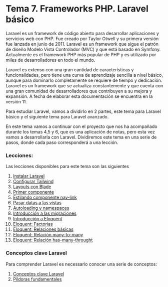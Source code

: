 # Tema 7. Frameworks PHP. Laravel básico

Laravel es un framework de código abierto para desarrollar aplicaciones y servicios web con PHP. Fue creado por Taylor Otwell y su primera versión fue lanzada en junio de 2011. Laravel es un framework que sigue el patrón de diseño Modelo Vista Controlador (MVC) y que está basado en Symfony. Actualmente es el framework PHP más popular de PHP y es utilizado por miles de desarrolladores en todo el mundo.

Laravel es extenso con una gran cantidad de características y funcionalidades, pero tiene una curva de aprendizaje sencilla a nivel básico, aunque para dominarlo completamente se requiere de tiempo y dedicación. Laravel es un framework que se actualiza constantemente y que cuenta con una gran comunidad de desarrolladores que contribuyen a su mejora y expansión. A fecha de elaborar esta documentación se encuentra en la versión 11.

Para estudiar Laravel, vamos a dividirlo en 2 partes, este tema para Laravel básico y el siguiente tema para Laravel avanzado.

En este tema vamos a continuar con el proyecto que nos ha acompañado durante los temas 4,5 y 6, que es una aplicación de notas, pero esta vez vamos a desarrollarla con Laravel. Dividiremos este tema en una serie de pasos, donde cada paso corresponderá a una lección.

### Lecciones:

Las lecciones disponibles para este tema son las siguientes

1. [Instalar Laravel](01.instalar-laravel.md)
2. [Configurar Tailwind](02.configurar-tailwind.md)
3. [Layouts con Blade](03.layouts-con-blade.md)
4. [Primer componente](04.primer-componente.md)
5. [Estilando componente nav-link](05.estilando-nav-link.md)
6. [Pasar datas a las vistas](06.pasar-datos-vista-y-rutas.md)
7. [Autoloading y namespaces](07.autoloading-namespaces-y-models.md)
8. [Introducción a las migraciones](08.introduccion-migraciones.md)
9. [Introducción a Eloquent](09.introduccion-eloquent.md)
10. [Eloquent: Factorias](10.eloquent-factories.md)
11. [Eloquent: Relaciones básicas](11.eloquent-relations-basic.md)
12. [Eloquent: Relación many-to-many](12.eloquent-relations-many-to-many.md)
13. [Eloquent: Relación has-many-throught](13.eloquent-relations-has-many-throught.md)

### Conceptos clave Laravel

Para comprender Laravel es necessario conocer una serie de conceptos:

1. [Conceptos clave Laravel](extra-laravel-conceptos-clave.md)
2. [Pildoras fundamentales](extra-laravel-pildoras.md)


<!-- 7. [Usabilidad](2b.3_colores.md) -->